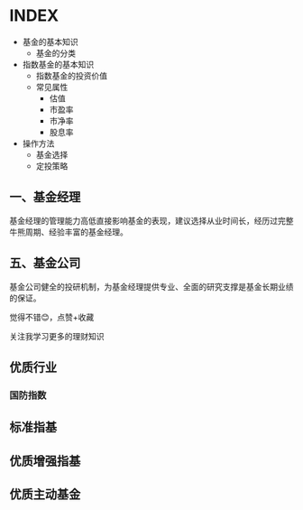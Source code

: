 # INDEX


- 基金的基本知识
  - 基金的分类
- 指数基金的基本知识
  - 指数基金的投资价值
  - 常见属性
    - 估值
    - 市盈率
    - 市净率
    - 股息率
- 操作方法
  - 基金选择
  - 定投策略



## 一、基金经理

基金经理的管理能力高低直接影响基金的表现，建议选择从业时间长，经历过完整牛熊周期、经验丰富的基金经理。



## 五、基金公司

基金公司健全的投研机制，为基金经理提供专业、全面的研究支撑是基金长期业绩的保证。

觉得不错😊，点赞+收藏

关注我学习更多的理财知识



## 优质行业



### **国防指数**



## 标准指基



## 优质增强指基







## 优质主动基金